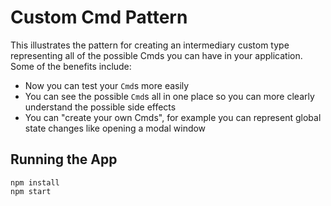 # Custom Cmd Pattern

This illustrates the pattern for creating an intermediary custom type representing all of the possible Cmds you can have in your application. Some of the benefits include:

- Now you can test your `Cmd`s more easily
- You can see the possible `Cmd`s all in one place so you can more clearly understand the possible side effects
- You can "create your own Cmds", for example you can represent global state changes like opening a modal window

## Running the App

```shell
npm install
npm start
```
